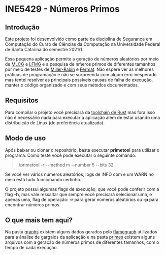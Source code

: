 # INE5429 - Números Primos

## Introdução

Este projeto foi desenvolvido como parte da disciplina de Segurança em Computação do Curso de Ciências da Computação na Universidade Federal de Santa Catarina do semestre 2021/1.

Essa pequena aplicação permite a geração de números aleatórios por meio de [MLCG](https://en.wikipedia.org/wiki/Lehmer_random_number_generator) e [LFMG](https://en.wikipedia.org/wiki/Lagged_Fibonacci_generator) e a pesquisa de nḿeros primos de diferentes tamanhos por meio de testes de [Miller-Rabin](https://en.wikipedia.org/wiki/Miller%E2%80%93Rabin_primality_test) e [Fermat](https://en.wikipedia.org/wiki/Fermat_primality_test). Não espere ver as melhores práticas de programação e não se surpreenda com algum erro inesperado mas tentei resolver as principais possíveis causas de falha de execução, manter o código organizado e com seus métodos documentados.

## Requisitos

Para compilar o projeto você precisará da [toolchain de Rust](https://doc.rust-lang.org/book/ch01-00-getting-started.html) mas fora isso não é necessário nada para executar a aplicação além de estar usando uma distribuição de Linux (de preferência atualizada).

## Modo de uso

Após baixar ou clonar o repositório, basta executar **primetool** para utilizar o programa. Como teste você pode executar o seguinte comando:

> ./primetool -r --method m --number 5 --bits 32

Se você ver vários números aleatórios, logs de INFO com e um WARN no meio está tudo funcionando certinho.

O projeto possui algumas flags de execução, que você pode conferir com a flag **-h**, mas vale ressaltar que sempre você precisará selecionar uma, e apenas uma, flag de operação: **-r** para gerar números aleatórios ou **-p** para encontrar números primos.

## O que mais tem aqui?

Na pasta [graphs](https://github.com/dcroque/ine5429-primes/tree/main/graphs) existem alguns dados gerados pelo [flamegraph](https://github.com/flamegraph-rs/flamegraph) utilizados para a ánalise de gargalos da aplicação e na pasta [primes](https://github.com/dcroque/ine5429-primes/tree/main/primes) existem alguns arquivos com a geração de números primos de diferentes tamanhos, com o tempo de cada execução.